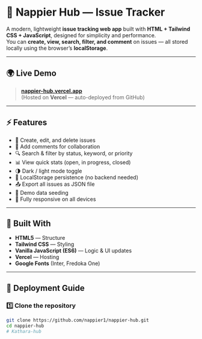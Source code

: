 # 🧭 Nappier Hub — Issue Tracker

A modern, lightweight **issue tracking web app** built with **HTML + Tailwind CSS + JavaScript**, designed for simplicity and performance.  
You can **create, view, search, filter, and comment** on issues — all stored locally using the browser’s **localStorage**.

---

## 🌍 Live Demo
> **[nappier-hub.vercel.app](https://nappier-hub.vercel.app)**  
(Hosted on **Vercel** — auto-deployed from GitHub)

---

## ⚡ Features
- 📝 Create, edit, and delete issues  
- 💬 Add comments for collaboration  
- 🔍 Search & filter by status, keyword, or priority  
- 📊 View quick stats (open, in progress, closed)  
- 🌗 Dark / light mode toggle  
- 💾 LocalStorage persistence (no backend needed)  
- 📤 Export all issues as JSON file  
- 🔧 Demo data seeding  
- 📱 Fully responsive on all devices  

---

## 🧱 Built With
- **HTML5** — Structure  
- **Tailwind CSS** — Styling  
- **Vanilla JavaScript (ES6)** — Logic & UI updates  
- **Vercel** — Hosting  
- **Google Fonts** (Inter, Fredoka One)  

---

## 🚀 Deployment Guide

### 1️⃣ Clone the repository
```bash
git clone https://github.com/nappier1/nappier-hub.git
cd nappier-hub
# Kathara-hub
